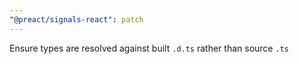 ```yaml
---
"@preact/signals-react": patch
---
```


Ensure types are resolved against built `.d.ts` rather than source `.ts`
